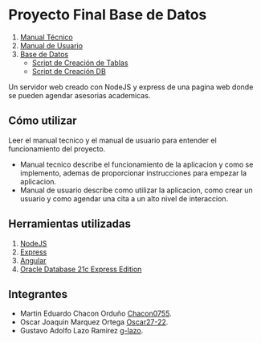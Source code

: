 # Proyecto Final Base de Datos

1. [Manual Técnico](./docs/manual_tecnico.md)
2. [Manual de Usuario](./docs/manual_usuario.md)
3. [Base de Datos](./Backend/db/script.sql)
    - [Script de Creación de Tablas](./Backend/db/tables.sql)
    - [Script de Creación DB](./Backend/db/uach-as.sql)

Un servidor web creado con NodeJS y express de una pagina web donde se pueden agendar asesorias academicas.

## Cómo utilizar

Leer el manual tecnico y el manual de usuario para entender el funcionamiento del proyecto.

- Manual tecnico describe el funcionamiento de la aplicacion y como se implemento, ademas de proporcionar instrucciones para empezar la aplicacion.
- Manual de usuario describe como utilizar la aplicacion, como crear un usuario y como agendar una cita a un alto nivel de interaccion.

## Herramientas utilizadas

1. [NodeJS](https://nodejs.org)
2. [Express](https://expressjs.com/)
3. [Angular](https://angular.dev/)
4. [Oracle Database 21c Express Edition](https://docs.oracle.com/en/database/oracle/oracle-database/21/sqlrf/index.html)

## Integrantes

- Martin Eduardo Chacon Orduño [Chacon0755](https://github.com/Chacon0755).
- Oscar Joaquin Marquez Ortega [Oscar27-22](https://github.com/Oscar27-22).
- Gustavo Adolfo Lazo Ramirez  [g-lazo](https://github.com/g-lazo).
